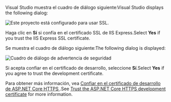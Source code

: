 
<span data-ttu-id="b9503-101">Visual Studio muestra el cuadro de diálogo siguiente:</span><span class="sxs-lookup"><span data-stu-id="b9503-101">Visual Studio displays the following dialog:</span></span>

![Este proyecto está configurado para usar SSL.](~/getting-started/_static/trustCert.png)

<span data-ttu-id="b9503-105">Haga clic en **Sí** si confía en el certificado SSL de IIS Express.</span><span class="sxs-lookup"><span data-stu-id="b9503-105">Select **Yes** if you trust the IIS Express SSL certificate.</span></span>

<span data-ttu-id="b9503-106">Se muestra el cuadro de diálogo siguiente:</span><span class="sxs-lookup"><span data-stu-id="b9503-106">The following dialog is displayed:</span></span>

![Cuadro de diálogo de advertencia de seguridad](~/getting-started/_static/cert.png)

<span data-ttu-id="b9503-108">Si acepta confiar en el certificado de desarrollo, seleccione **Sí**.</span><span class="sxs-lookup"><span data-stu-id="b9503-108">Select **Yes** if you agree to trust the development certificate.</span></span>

<span data-ttu-id="b9503-109">Para obtener más información, vea [Confiar en el certificado de desarrollo de ASP.NET Core HTTPS ](xref:security/enforcing-ssl#trust-the-aspnet-core-https-development-certificate-on-windows-and-macos).</span><span class="sxs-lookup"><span data-stu-id="b9503-109">See [Trust the ASP.NET Core HTTPS development certificate](xref:security/enforcing-ssl#trust-the-aspnet-core-https-development-certificate-on-windows-and-macos) for more information.</span></span>